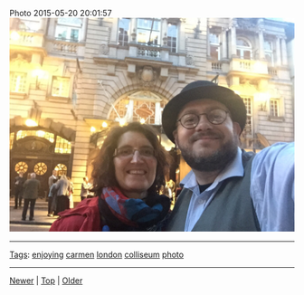 <!--
title: Photo 2015-05-20 20
date: 2020-06-28T14:57:48.962Z
tags: enjoying, carmen, london, colliseum, photo
-->










Photo 2015-05-20 20:01:57
![](119464174077-0.jpg)

<!--BOTTOM-POST-NAVIGATION-->
---

[Tags](tags.md): [enjoying](tag-enjoying.md) [carmen](tag-carmen.md) [london](tag-london.md) [colliseum](tag-colliseum.md) [photo](tag-photo.md)

---

[Newer](118940051457.md) | [Top](index.md) | [Older](119689239707.md)
